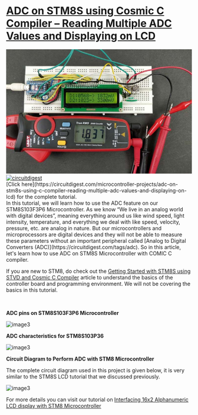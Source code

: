 # [ADC on STM8S using Cosmic C Compiler – Reading Multiple ADC Values and Displaying on LCD](https://circuitdigest.com/microcontroller-projects/adc-on-stm8s-using-c-compiler-reading-multiple-adc-values-and-displaying-on-lcd)

<img src="https://github.com/Circuit-Digest/STM8S103F3P6_Cosmic_C_Tutorial/blob/master/IMAGES/T5_ADC_on_STM8S_using_Cosmic_C_Compiler.jpg" alt="image3" title="image3">

<br>
<a href="https://circuitdigest.com/microcontroller-projects/adc-on-stm8s-using-c-compiler-reading-multiple-adc-values-and-displaying-on-lcd"><img src="https://img.shields.io/static/v1?label=&labelColor=505050&message=ADC ON STM8S USING COSMIC C COMPILER CIRCUIT DIGEST&color=%230076D6&style=social&logo=google-chrome&logoColor=%230076D6" alt="circuitdigest"/></a>
<br>
[Click here](https://circuitdigest.com/microcontroller-projects/adc-on-stm8s-using-c-compiler-reading-multiple-adc-values-and-displaying-on-lcd) for the complete tutorial.
<br>
In this tutorial, we will learn how to use the ADC feature on our STM8S103F3P6 Microcontroller. As we know “We live in an analog world with digital devices”, meaning everything around us like wind speed, light intensity, temperature, and everything we deal with like speed, velocity, pressure, etc. are analog in nature. But our microcontrollers and microprocessors are digital devices and they will not be able to measure these parameters without an important peripheral called [Analog to Digital Converters (ADC)](https://circuitdigest.com/tags/adc). So in this article, let's learn how to use ADC on STM8S Microcontroller with COMIC C compiler.

If you are new to STM8, do check out the [Getting Started with STM8S using STVD and Cosmic C Compiler](https://circuitdigest.com/microcontroller-projects/getting-started-with-stm8s-using-stvd-and-cosmic-c-compiler) article to understand the basics of the controller board and programming environment. We will not be covering the basics in this tutorial.


<br>

**ADC pins on STM8S103F3P6 Microcontroller**


<img src="https://circuitdigest.com/sites/default/files/inlineimages/u3/ADC-on-STM8S103F3P6.png" alt="image3" title="image3">

<br>

**ADC characteristics for STM8S103P36**


<img src="https://circuitdigest.com/sites/default/files/inlineimages/u2/ADC-Characteristics.png" alt="image3" title="image3">


**Circuit Diagram to Perform ADC with STM8 Microcontroller**

The complete circuit diagram used in this project is given below, it is very similar to the STM8S LCD tutorial that we discussed previously.

<img src="https://circuitdigest.com/sites/default/files/circuitdiagram_mic/ADC-on-STM8S-Microcontroller-Circuit.png" alt="image3" title="image3">



For more details you can visit our tutorial on [Interfacing 16x2 Alphanumeric LCD display with STM8 Microcontroller](https://circuitdigest.com/microcontroller-projects/interfacing-16x2-lcd-display-with-stm8-microcontroller)
